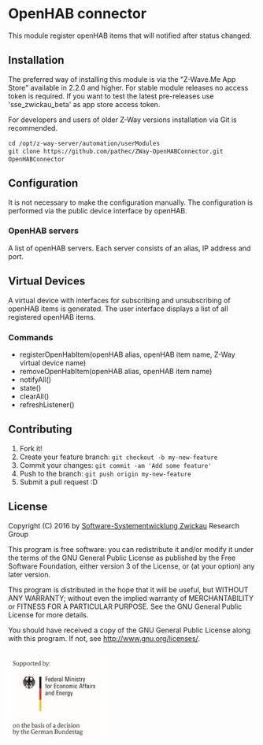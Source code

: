 # OpenHAB connector

This module register openHAB items that will notified after status changed.

## Installation

The preferred way of installing this module is via the "Z-Wave.Me App Store"
available in 2.2.0 and higher. For stable module releases no access token is
required. If you want to test the latest pre-releases use 'sse_zwickau_beta' as
app store access token.

For developers and users of older Z-Way versions installation via Git is
recommended.

```shell
cd /opt/z-way-server/automation/userModules
git clone https://github.com/pathec/ZWay-OpenHABConnector.git OpenHABConnector
```

## Configuration

It is not necessary to make the configuration manually. The configuration is performed via the public device interface by openHAB.

### OpenHAB servers

A list of openHAB servers. Each server consists of an alias, IP address and port.

## Virtual Devices

A virtual device with interfaces for subscribing and unsubscribing of openHAB items is generated. The user interface displays a list of all registered openHAB items.

### Commands

- registerOpenHabItem(openHAB alias, openHAB item name, Z-Way virtual device name)
- removeOpenHabItem(openHAB alias, openHAB item name)
- notifyAll()
- state()
- clearAll()
- refreshListener()

## Contributing

1. Fork it!
2. Create your feature branch: `git checkout -b my-new-feature`
3. Commit your changes: `git commit -am 'Add some feature'`
4. Push to the branch: `git push origin my-new-feature`
5. Submit a pull request :D

## License

Copyright (C) 2016 by [Software-Systementwicklung Zwickau](http://www.software-systementwicklung.de/) Research Group

This program is free software: you can redistribute it and/or modify
it under the terms of the GNU General Public License as published by
the Free Software Foundation, either version 3 of the License, or
(at your option) any later version.

This program is distributed in the hope that it will be useful,
but WITHOUT ANY WARRANTY; without even the implied warranty of
MERCHANTABILITY or FITNESS FOR A PARTICULAR PURPOSE.  See the
GNU General Public License for more details.

You should have received a copy of the GNU General Public License
along with this program.  If not, see <http://www.gnu.org/licenses/>.

<br>
<img src="doc/BMWi_4C_Gef_en.jpg" width="200">
